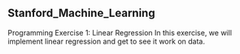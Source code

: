 ## Stanford_Machine_Learning

Programming Exercise 1: Linear Regression
In this exercise, we will implement linear regression and get to see it work on data.
